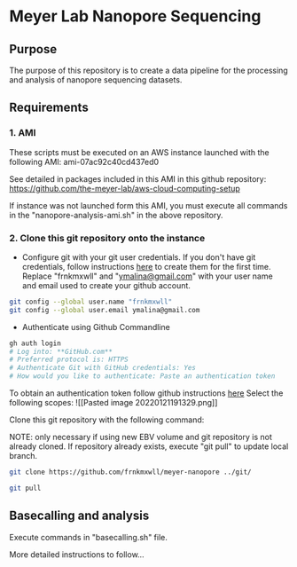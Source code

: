 # Meyer Lab Nanopore Sequencing
## Purpose  
The purpose of this repository is to create a data pipeline for the processing and analysis of nanopore sequencing datasets.

## Requirements
### 1. AMI
These scripts must be executed on an AWS instance launched with the following AMI:
ami-07ac92c40cd437ed0

See detailed in packages included in this AMI in this github repository:
https://github.com/the-meyer-lab/aws-cloud-computing-setup

If instance was not launched form this AMI, you must execute all commands in the "nanopore-analysis-ami.sh" in the above repository.

### 2. Clone this git repository onto the instance
- Configure git with your git user credentials. If you don't have git credentials, follow instructions [here](https://docs.github.com/en/get-started/signing-up-for-github/signing-up-for-a-new-github-account) to create them for the first time. Replace "frnkmxwll" and "ymalina@gmail.com" with your user name and email used to create your github account.
```bash
git config --global user.name "frnkmxwll"
git config --global user.email ymalina@gmail.com
```
- Authenticate using Github Commandline
```bash
gh auth login
# Log into: **GitHub.com**
# Preferred protocol is: HTTPS
# Authenticate Git with GitHub credentials: Yes
# How would you like to authenticate: Paste an authentication token
```

To obtain an authentication token follow github instructions [here](https://docs.github.com/en/authentication/keeping-your-account-and-data-secure/creating-a-personal-access-token)
	Select the following scopes:
	![[Pasted image 20220121191329.png]]

Clone this git repository with the following command:

NOTE: only necessary if using new EBV volume and git repository is not already cloned. 
If repository already exists, execute "git pull" to update local branch.
```bash
git clone https://github.com/frnkmxwll/meyer-nanopore ../git/

git pull
```

## Basecalling and analysis
Execute commands in "basecalling.sh" file.

More detailed instructions to follow...